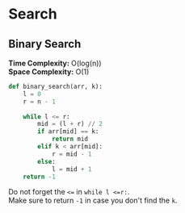 # Search

## Binary Search

**Time Complexity:** O(log(n))    
**Space Complexity:** O(1)

```python
def binary_search(arr, k):
    l = 0
    r = n - 1
    
    while l <= r:
        mid = (l + r) // 2
        if arr[mid] == k:
            return mid
        elif k < arr[mid]:
            r = mid - 1
        else:
            l = mid + 1
    return -1
```

Do not forget the `<=` in `while l <=r:`.     
Make sure to return `-1` in case you don't find the `k`.